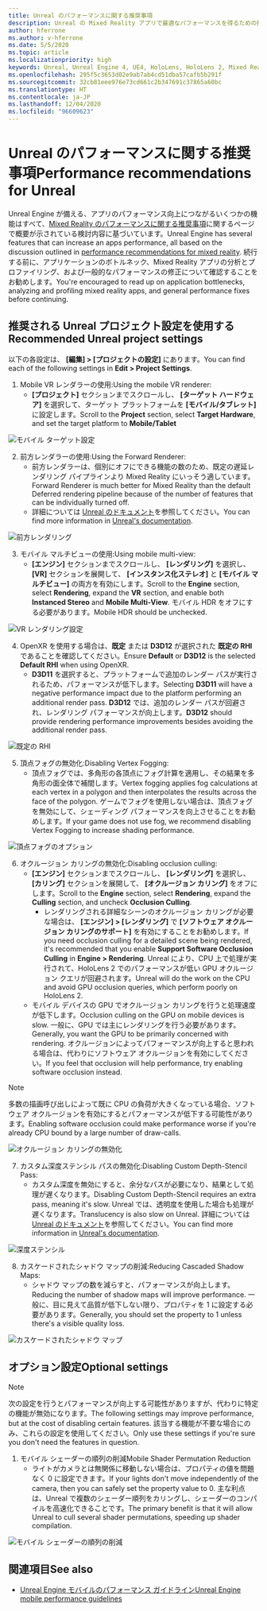 ```yaml
---
title: Unreal のパフォーマンスに関する推奨事項
description: Unreal の Mixed Reality アプリで最適なパフォーマンスを得るための推奨事項
author: hferrone
ms.author: v-hferrone
ms.date: 5/5/2020
ms.topic: article
ms.localizationpriority: high
keywords: Unreal, Unreal Engine 4, UE4, HoloLens, HoloLens 2, Mixed Reality, パフォーマンス, 最適化, 設定, ドキュメント
ms.openlocfilehash: 295f5c3653d02e9ab7ab4cd51dba57cafb5b291f
ms.sourcegitcommit: 32cb81eee976e73cd661c2b347691c37865a60bc
ms.translationtype: HT
ms.contentlocale: ja-JP
ms.lasthandoff: 12/04/2020
ms.locfileid: "96609623"
---
```

# <a name="performance-recommendations-for-unreal"></a><span data-ttu-id="43c12-104">Unreal のパフォーマンスに関する推奨事項</span><span class="sxs-lookup"><span data-stu-id="43c12-104">Performance recommendations for Unreal</span></span>

<span data-ttu-id="43c12-105">Unreal Engine が備える、アプリのパフォーマンス向上につながるいくつかの機能はすべて、[Mixed Reality のパフォーマンスに関する推奨事項](../platform-capabilities-and-apis/understanding-performance-for-mixed-reality.md)に関するページで概要が示されている検討内容に基づいています。</span><span class="sxs-lookup"><span data-stu-id="43c12-105">Unreal Engine has several features that can increase an apps performance, all based on the discussion outlined in [performance recommendations for mixed reality](../platform-capabilities-and-apis/understanding-performance-for-mixed-reality.md).</span></span> <span data-ttu-id="43c12-106">続行する前に、アプリケーションのボトルネック、Mixed Reality アプリの分析とプロファイリング、および一般的なパフォーマンスの修正について確認することをお勧めします。</span><span class="sxs-lookup"><span data-stu-id="43c12-106">You're encouraged to read up on application bottlenecks, analyzing and profiling mixed reality apps, and general performance fixes before continuing.</span></span>

## <a name="recommended-unreal-project-settings"></a><span data-ttu-id="43c12-107">推奨される Unreal プロジェクト設定を使用する</span><span class="sxs-lookup"><span data-stu-id="43c12-107">Recommended Unreal project settings</span></span>
<span data-ttu-id="43c12-108">以下の各設定は、 **[編集] > [プロジェクトの設定]** にあります。</span><span class="sxs-lookup"><span data-stu-id="43c12-108">You can find each of the following settings in **Edit > Project Settings**.</span></span>

1. <span data-ttu-id="43c12-109">Mobile VR レンダラーの使用:</span><span class="sxs-lookup"><span data-stu-id="43c12-109">Using the mobile VR renderer:</span></span>
    * <span data-ttu-id="43c12-110">**[プロジェクト]** セクションまでスクロールし、 **[ターゲット ハードウェア]** を選択して、ターゲット プラットフォームを **[モバイル/タブレット]** に設定します。</span><span class="sxs-lookup"><span data-stu-id="43c12-110">Scroll to the **Project** section, select **Target Hardware**, and set the target platform to **Mobile/Tablet**</span></span>

![モバイル ターゲット設定](images/unreal/performance-recommendations-img-01.png)

2. <span data-ttu-id="43c12-112">前方レンダラーの使用:</span><span class="sxs-lookup"><span data-stu-id="43c12-112">Using the Forward Renderer:</span></span> 
    * <span data-ttu-id="43c12-113">前方レンダラーは、個別にオフにできる機能の数のため、既定の遅延レンダリング パイプラインより Mixed Reality にいっそう適しています。</span><span class="sxs-lookup"><span data-stu-id="43c12-113">Forward Renderer is much better for Mixed Reality than the default Deferred rendering pipeline because of the number of features that can be individually turned off.</span></span> 
    * <span data-ttu-id="43c12-114">詳細については [Unreal のドキュメント](https://docs.unrealengine.com/Platforms/VR/DevelopVR/VRPerformance/index.html)を参照してください。</span><span class="sxs-lookup"><span data-stu-id="43c12-114">You can find more information in [Unreal's documentation](https://docs.unrealengine.com/Platforms/VR/DevelopVR/VRPerformance/index.html).</span></span>

![前方レンダリング](images/unreal/performance-recommendations-img-04.png)

3. <span data-ttu-id="43c12-116">モバイル マルチビューの使用:</span><span class="sxs-lookup"><span data-stu-id="43c12-116">Using mobile multi-view:</span></span>
    * <span data-ttu-id="43c12-117">**[エンジン]** セクションまでスクロールし、 **[レンダリング]** を選択し、 **[VR]** セクションを展開して、 **[インスタンス化ステレオ]** と **[モバイル マルチビュー]** の両方を有効にします。</span><span class="sxs-lookup"><span data-stu-id="43c12-117">Scroll to the **Engine** section, select **Rendering**, expand the **VR** section, and enable both **Instanced Stereo** and **Mobile Multi-View**.</span></span> <span data-ttu-id="43c12-118">モバイル HDR をオフにする必要があります。</span><span class="sxs-lookup"><span data-stu-id="43c12-118">Mobile HDR should be unchecked.</span></span>

![VR レンダリング設定](images/unreal/performance-recommendations-img-03.png)

4. <span data-ttu-id="43c12-120">OpenXR を使用する場合は、**既定** または **D3D12** が選択された **既定の RHI** であることを確認してください。</span><span class="sxs-lookup"><span data-stu-id="43c12-120">Ensure **Default** or **D3D12** is the selected **Default RHI** when using OpenXR.</span></span>
    * <span data-ttu-id="43c12-121">**D3D11** を選択すると、プラットフォームで追加のレンダー パスが実行されるため、パフォーマンスが低下します。</span><span class="sxs-lookup"><span data-stu-id="43c12-121">Selecting **D3D11** will have a negative performance impact due to the platform performing an additional render pass.</span></span> <span data-ttu-id="43c12-122">**D3D12** では、追加のレンダー パスが回避され、レンダリング パフォーマンスが向上します。</span><span class="sxs-lookup"><span data-stu-id="43c12-122">**D3D12** should provide rendering performance improvements besides avoiding the additional render pass.</span></span>

![既定の RHI](images/unreal/performance-recommendations-img-09.png)

5. <span data-ttu-id="43c12-124">頂点フォグの無効化:</span><span class="sxs-lookup"><span data-stu-id="43c12-124">Disabling Vertex Fogging:</span></span> 
    * <span data-ttu-id="43c12-125">頂点フォグでは、多角形の各頂点にフォグ計算を適用し、その結果を多角形の面全体で補間します。</span><span class="sxs-lookup"><span data-stu-id="43c12-125">Vertex fogging applies fog calculations at each vertex in a polygon and then interpolates the results across the face of the polygon.</span></span> <span data-ttu-id="43c12-126">ゲームでフォグを使用しない場合は、頂点フォグを無効にして、シェーディング パフォーマンスを向上させることをお勧めします。</span><span class="sxs-lookup"><span data-stu-id="43c12-126">If your game does not use fog, we recommend disabling Vertex Fogging to increase shading performance.</span></span>

![頂点フォグのオプション](images/unreal/performance-recommendations-img-05.png)

6. <span data-ttu-id="43c12-128">オクルージョン カリングの無効化:</span><span class="sxs-lookup"><span data-stu-id="43c12-128">Disabling occlusion culling:</span></span>
    * <span data-ttu-id="43c12-129">**[エンジン]** セクションまでスクロールし、 **[レンダリング]** を選択し、 **[カリング]** セクションを展開して、 **[オクルージョン カリング]** をオフにします。</span><span class="sxs-lookup"><span data-stu-id="43c12-129">Scroll to the **Engine** section, select **Rendering**, expand the **Culling** section, and uncheck **Occlusion Culling**.</span></span>
        + <span data-ttu-id="43c12-130">レンダリングされる詳細なシーンのオクルージョン カリングが必要な場合は、 **[エンジン] > [レンダリング]** で **[ソフトウェア オクルージョン カリングのサポート]** を有効にすることをお勧めします。</span><span class="sxs-lookup"><span data-stu-id="43c12-130">If you need occlusion culling for a detailed scene being rendered, it's recommended that you enable **Support Software Occlusion Culling** in **Engine > Rendering**.</span></span> <span data-ttu-id="43c12-131">Unreal により、CPU 上で処理が実行されて、HoloLens 2 でのパフォーマンスが低い GPU オクルージョン クエリが回避されます。</span><span class="sxs-lookup"><span data-stu-id="43c12-131">Unreal will do the work on the CPU and avoid GPU occlusion queries, which perform poorly on HoloLens 2.</span></span>
    * <span data-ttu-id="43c12-132">モバイル デバイスの GPU でオクルージョン カリングを行うと処理速度が低下します。</span><span class="sxs-lookup"><span data-stu-id="43c12-132">Occlusion culling on the GPU on mobile devices is slow.</span></span> <span data-ttu-id="43c12-133">一般に、GPU では主にレンダリングを行う必要があります。</span><span class="sxs-lookup"><span data-stu-id="43c12-133">Generally, you want the GPU to be primarily concerned with rendering.</span></span> <span data-ttu-id="43c12-134">オクルージョンによってパフォーマンスが向上すると思われる場合は、代わりにソフトウェア オクルージョンを有効にしてください。</span><span class="sxs-lookup"><span data-stu-id="43c12-134">If you feel that occlusion will help performance, try enabling software occlusion instead.</span></span> 

> [!NOTE]
> <span data-ttu-id="43c12-135">多数の描画呼び出しによって既に CPU の負荷が大きくなっている場合、ソフトウェア オクルージョンを有効にするとパフォーマンスが低下する可能性があります。</span><span class="sxs-lookup"><span data-stu-id="43c12-135">Enabling software occlusion could make performance worse if you're already CPU bound by a large number of draw-calls.</span></span>

![オクルージョン カリングの無効化](images/unreal/performance-recommendations-img-02.png)

7. <span data-ttu-id="43c12-137">カスタム深度ステンシル パスの無効化:</span><span class="sxs-lookup"><span data-stu-id="43c12-137">Disabling Custom Depth-Stencil Pass:</span></span>
    * <span data-ttu-id="43c12-138">カスタム深度を無効にすると、余分なパスが必要になり、結果として処理が遅くなります。</span><span class="sxs-lookup"><span data-stu-id="43c12-138">Disabling Custom Depth-Stencil requires an extra pass, meaning it's slow.</span></span> <span data-ttu-id="43c12-139">Unreal では、透明度を使用した場合も処理が遅くなります。</span><span class="sxs-lookup"><span data-stu-id="43c12-139">Translucency is also slow on Unreal.</span></span> <span data-ttu-id="43c12-140">詳細については [Unreal のドキュメント](https://docs.unrealengine.com/Engine/Performance/Guidelines/index.html)を参照してください。</span><span class="sxs-lookup"><span data-stu-id="43c12-140">You can find more information in [Unreal's documentation](https://docs.unrealengine.com/Engine/Performance/Guidelines/index.html).</span></span>

![深度ステンシル](images/unreal/performance-recommendations-img-06.png)

8. <span data-ttu-id="43c12-142">カスケードされたシャドウ マップの削減:</span><span class="sxs-lookup"><span data-stu-id="43c12-142">Reducing Cascaded Shadow Maps:</span></span> 
    * <span data-ttu-id="43c12-143">シャドウ マップの数を減らすと、パフォーマンスが向上します。</span><span class="sxs-lookup"><span data-stu-id="43c12-143">Reducing the number of shadow maps will improve performance.</span></span> <span data-ttu-id="43c12-144">一般に、目に見えて品質が低下しない限り、プロパティを 1 に設定する必要があります。</span><span class="sxs-lookup"><span data-stu-id="43c12-144">Generally, you should set the property to 1 unless there's a visible quality loss.</span></span> 

![カスケードされたシャドウ マップ](images/unreal/performance-recommendations-img-07.png)

## <a name="optional-settings"></a><span data-ttu-id="43c12-146">オプション設定</span><span class="sxs-lookup"><span data-stu-id="43c12-146">Optional settings</span></span>

> [!NOTE]
> <span data-ttu-id="43c12-147">次の設定を行うとパフォーマンスが向上する可能性がありますが、代わりに特定の機能が無効になります。</span><span class="sxs-lookup"><span data-stu-id="43c12-147">The following settings may improve performance, but at the cost of disabling certain features.</span></span> <span data-ttu-id="43c12-148">該当する機能が不要な場合にのみ、これらの設定を使用してください。</span><span class="sxs-lookup"><span data-stu-id="43c12-148">Only use these settings if you're sure you don't need the features in question.</span></span>

1. <span data-ttu-id="43c12-149">モバイル シェーダーの順列の削減</span><span class="sxs-lookup"><span data-stu-id="43c12-149">Mobile Shader Permutation Reduction</span></span>
    * <span data-ttu-id="43c12-150">ライトがカメラとは無関係に移動しない場合は、プロパティの値を問題なく 0 に設定できます。</span><span class="sxs-lookup"><span data-stu-id="43c12-150">If your lights don't move independently of the camera, then you can safely set the property value to 0.</span></span> <span data-ttu-id="43c12-151">主な利点は、Unreal で複数のシェーダー順列をカリングし、シェーダーのコンパイルを高速化できることです。</span><span class="sxs-lookup"><span data-stu-id="43c12-151">The primary benefit is that it will allow Unreal to cull several shader permutations, speeding up shader compilation.</span></span>

![モバイル シェーダーの順列の削減](images/unreal/performance-recommendations-img-08.png)

## <a name="see-also"></a><span data-ttu-id="43c12-153">関連項目</span><span class="sxs-lookup"><span data-stu-id="43c12-153">See also</span></span>
* [<span data-ttu-id="43c12-154">Unreal Engine モバイルのパフォーマンス ガイドライン</span><span class="sxs-lookup"><span data-stu-id="43c12-154">Unreal Engine mobile performance guidelines</span></span>]( https://docs.unrealengine.com/Platforms/Mobile/Performance/index.html)